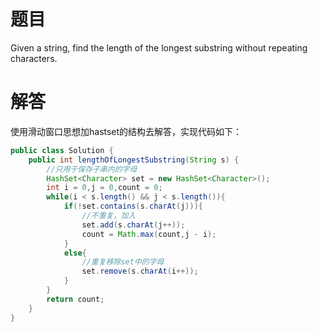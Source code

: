 # 题目
Given a string, find the length of the longest substring without repeating characters.

# 解答
使用滑动窗口思想加hastset的结构去解答，实现代码如下：

```java
public class Solution {
    public int lengthOfLongestSubstring(String s) {
        //只用于保存子串内的字母
        HashSet<Character> set = new HashSet<Character>();
        int i = 0,j = 0,count = 0;
        while(i < s.length() && j < s.length()){
            if(!set.contains(s.charAt(j))){
                //不重复，加入
                set.add(s.charAt(j++));
                count = Math.max(count,j - i);
            }
            else{
                //重复移除set中的字母
                set.remove(s.charAt(i++));
            }
        }
        return count;
    }
}
```